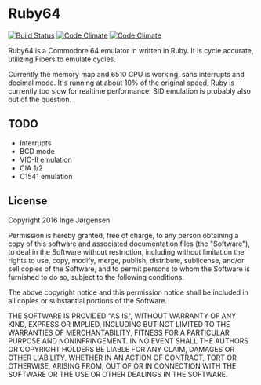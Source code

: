 # Ruby64

[![Build Status](https://travis-ci.org/elektronaut/ruby64.svg?branch=master)](https://travis-ci.org/elektronaut/ruby64) [![Code Climate](https://codeclimate.com/github/elektronaut/ruby64/badges/gpa.svg)](https://codeclimate.com/github/elektronaut/ruby64) [![Code Climate](https://codeclimate.com/github/elektronaut/ruby64/badges/coverage.svg)](https://codeclimate.com/github/elektronaut/ruby64)

Ruby64 is a Commodore 64 emulator in written in Ruby. It is cycle accurate,
utilizing Fibers to emulate cycles.

Currently the memory map and 6510 CPU is working, sans interrupts and
decimal mode. It's running at about 10% of the original speed, Ruby is
currently too slow for realtime performance. SID emulation is probably
also out of the question.

## TODO

- Interrupts
- BCD mode
- VIC-II emulation
- CIA 1/2
- C1541 emulation

## License

Copyright 2016 Inge Jørgensen

Permission is hereby granted, free of charge, to any person obtaining
a copy of this software and associated documentation files (the
"Software"), to deal in the Software without restriction, including
without limitation the rights to use, copy, modify, merge, publish,
distribute, sublicense, and/or sell copies of the Software, and to
permit persons to whom the Software is furnished to do so, subject to
the following conditions:

The above copyright notice and this permission notice shall be
included in all copies or substantial portions of the Software.

THE SOFTWARE IS PROVIDED "AS IS", WITHOUT WARRANTY OF ANY KIND,
EXPRESS OR IMPLIED, INCLUDING BUT NOT LIMITED TO THE WARRANTIES OF
MERCHANTABILITY, FITNESS FOR A PARTICULAR PURPOSE AND
NONINFRINGEMENT. IN NO EVENT SHALL THE AUTHORS OR COPYRIGHT HOLDERS BE
LIABLE FOR ANY CLAIM, DAMAGES OR OTHER LIABILITY, WHETHER IN AN ACTION
OF CONTRACT, TORT OR OTHERWISE, ARISING FROM, OUT OF OR IN CONNECTION
WITH THE SOFTWARE OR THE USE OR OTHER DEALINGS IN THE SOFTWARE.
